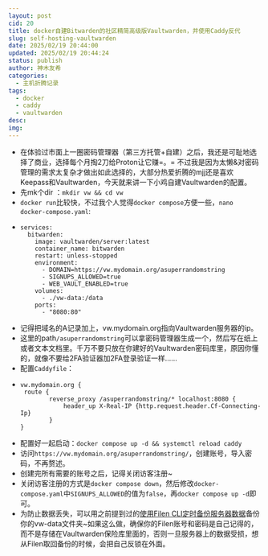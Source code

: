 ```yaml
---
layout: post
cid: 20
title: docker自建Bitwarden的社区精简高级版Vaultwarden，并使用Caddy反代
slug: self-hosting-vaultwarden
date: 2025/02/19 20:44:00
updated: 2025/02/19 20:44:24
status: publish
author: 神木友希
categories: 
  - 主机折腾记录
tags: 
  - docker
  - caddy
  - vaultwarden
desc: 
img: 
---
```



- 在体验过市面上一圈密码管理器（第三方托管+自建）之后，我还是可耻地选择了商业，选择每个月掏2刀给Proton让它赚=。= 不过我是因为太懒&对密码管理的需求太复杂才做出如此选择的，大部分热爱折腾的mjj还是喜欢Keepass和Vaultwarden，今天就来讲一下小鸡自建Vaultwarden的配置。
- 先mk个dir ：`mkdir vw && cd vw`
- `docker run`比较快，不过我个人觉得`docker compose`方便一些，`nano docker-compose.yaml`:
-
  ```
  services:
    bitwarden:
      image: vaultwarden/server:latest
      container_name: bitwarden
      restart: unless-stopped
      environment:
        - DOMAIN=https://vw.mydomain.org/asuperrandomstring
        - SIGNUPS_ALLOWED=true
        - WEB_VAULT_ENABLED=true
      volumes:
        - ./vw-data:/data
      ports:
        - "8080:80"
  
  ```
- 记得把域名的A记录加上，vw.mydomain.org指向Vaultwarden服务器的ip。
- 这里的path`/asuperrandomstring`可以拿密码管理器生成一个，然后写在纸上或者文本文档里。千万不要只放在你建好的Vaultwarden密码库里，原因你懂的，就像不要给2FA验证器加2FA登录验证一样……
- 配置`Caddyfile`：
-
  ```
  vw.mydomain.org {
   route {
          reverse_proxy /asuperrandomstring/* localhost:8080 {
              header_up X-Real-IP {http.request.header.Cf-Connecting-Ip}
          }
  }
  ```
- 配置好一起启动：`docker compose up -d && systemctl reload caddy`
- 访问`https://vw.mydomain.org/asuperrandomstring/`，创建账号，导入密码，不再赘述。
- 创建完所有需要的账号之后，记得关闭访客注册~
- 关闭访客注册的方式是`docker compose down`，然后修改`docker-compose.yaml`中`SIGNUPS_ALLOWED`的值为`false`，再`docker compose up -d`即可。
- 为防止数据丢失，可以用之前提到过的[使用Filen CLI定时备份服务器数据](https://obsp.de/index.php/archives/filen-cli-backup.html)备份你的vw-data文件夹~如果这么做，确保你的Filen账号和密码是自己记得的，而不是存储在Vaultwarden保险库里面的，否则一旦服务器上的数据受损，想从Filen取回备份的时候，会把自己反锁在外面。